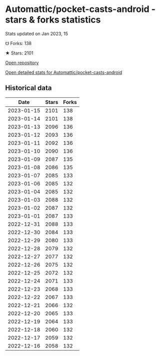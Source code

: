 # Automattic/pocket-casts-android - stars & forks statistics

Stats updated on Jan 2023, 15

☋ Forks: 138

★ Stars: 2101

[Open repository](https://github.com/Automattic/pocket-casts-android)

[Open detailed stats for Automattic/pocket-casts-android](https://reviewgithub.com/rep/Automattic/pocket-casts-android)

## Historical data
| Date | Stars | Forks |
|------|-------|-------|
| 2023-01-15 | 2101 | 138 | 
| 2023-01-14 | 2101 | 138 | 
| 2023-01-13 | 2096 | 136 | 
| 2023-01-12 | 2093 | 136 | 
| 2023-01-11 | 2092 | 136 | 
| 2023-01-10 | 2090 | 136 | 
| 2023-01-09 | 2087 | 135 | 
| 2023-01-08 | 2086 | 135 | 
| 2023-01-07 | 2085 | 133 | 
| 2023-01-06 | 2085 | 132 | 
| 2023-01-04 | 2085 | 132 | 
| 2023-01-03 | 2088 | 132 | 
| 2023-01-02 | 2087 | 132 | 
| 2023-01-01 | 2087 | 133 | 
| 2022-12-31 | 2088 | 133 | 
| 2022-12-30 | 2084 | 133 | 
| 2022-12-29 | 2080 | 133 | 
| 2022-12-28 | 2079 | 132 | 
| 2022-12-27 | 2077 | 132 | 
| 2022-12-26 | 2075 | 132 | 
| 2022-12-25 | 2072 | 132 | 
| 2022-12-24 | 2071 | 133 | 
| 2022-12-23 | 2068 | 133 | 
| 2022-12-22 | 2067 | 133 | 
| 2022-12-21 | 2066 | 132 | 
| 2022-12-20 | 2065 | 133 | 
| 2022-12-19 | 2064 | 133 | 
| 2022-12-18 | 2060 | 132 | 
| 2022-12-17 | 2059 | 132 | 
| 2022-12-16 | 2058 | 132 | 

